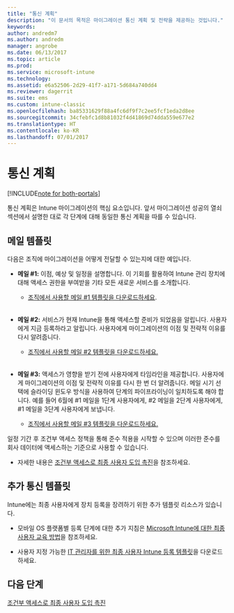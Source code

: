 ```yaml
---
title: "통신 계획"
description: "이 문서의 목적은 마이그레이션 통신 계획 및 전략을 제공하는 것입니다."
keywords: 
author: andredm7
ms.author: andredm
manager: angrobe
ms.date: 06/13/2017
ms.topic: article
ms.prod: 
ms.service: microsoft-intune
ms.technology: 
ms.assetid: e6a52506-2d29-41f7-a171-5d684a740dd4
ms.reviewer: dagerrit
ms.suite: ems
ms.custom: intune-classic
ms.openlocfilehash: ba85331629f88a4fc6df9f7c2ee5fcf1eda2d8ee
ms.sourcegitcommit: 34cfebfc1d8b81032f4d41869d74dda559e677e2
ms.translationtype: HT
ms.contentlocale: ko-KR
ms.lasthandoff: 07/01/2017
---
```

# <a name="plan-communications"></a>통신 계획 

[!INCLUDE[note for both-portals](./includes/note-for-both-portals.md)]

통신 계획은 Intune 마이그레이션의 핵심 요소입니다. 앞서 마이그레이션 성공의 열쇠 섹션에서 설명한 대로 각 단계에 대해 동일한 통신 계획을 따를 수 있습니다.

## <a name="e-mail-templates"></a>메일 템플릿

다음은 조직에 마이그레이션을 어떻게 전달할 수 있는지에 대한 예입니다.

-   **메일 \#1:** 이점, 예상 및 일정을 설명합니다. 이 기회를 활용하여 Intune 관리 장치에 대해 액세스 권한을 부여받을 기타 모든 새로운 서비스를 소개합니다.

    -   [조직에서 사용할 메일 \#1 템플릿을 다운로드하세요](https://gallery.technet.microsoft.com/Intune-migration-guide-end-e3209b35).
<br></br>

-   **메일 \#2:** 서비스가 현재 Intune을 통해 액세스할 준비가 되었음을 알립니다. 사용자에게 지금 등록하라고 알립니다. 사용자에게 마이그레이션의 이점 및 전략적 이유를 다시 알려줍니다.

    -   [조직에서 사용할 메일 \#2 템플릿을 다운로드하세요.](https://gallery.technet.microsoft.com/Intune-migration-guide-end-a9d25eb5)
<br></br>

-   **메일 \#3:** 액세스가 영향을 받기 전에 사용자에게 타임라인을 제공합니다. 사용자에게 마이그레이션의 이점 및 전략적 이유를 다시 한 번 더 알려줍니다. 메일 시기 선택에 슬라이딩 윈도우 방식을 사용하여 단계의 파이프라이닝이 일치하도록 해야 합니다. 예를 들어 6월에 \#1 메일을 1단계 사용자에게, \#2 메일을 2단계 사용자에게, \#1 메일을 3단계 사용자에게 보냅니다.

    -   [조직에서 사용할 메일 \#3 템플릿을 다운로드하세요.](https://gallery.technet.microsoft.com/Intune-migration-guide-end-831521b5)

일정 기간 후 조건부 액세스 정책을 통해 준수 적용을 시작할 수 있으며 이러한 준수를 회사 데이터에 액세스하는 기준으로 사용할 수 있습니다.

-   자세한 내용은 [조건부 액세스로 최종 사용자 도입 촉진](migration-guide-drive-adoption.md)을 참조하세요.

## <a name="additional-communication-templates"></a>추가 통신 템플릿

Intune에는 최종 사용자에게 장치 등록을 장려하기 위한 추가 템플릿 리소스가 있습니다.

-   모바일 OS 플랫폼별 등록 단계에 대한 추가 지침은 [Microsoft Intune에 대한 최종 사용자 교육 방법](/intune/end-user-educate)을 참조하세요.

-   사용자 지정 가능한 [IT 관리자를 위한 최종 사용자 Intune 등록 템플릿](https://gallery.technet.microsoft.com/End-user-Intune-enrollment-55dfd64a)을 다운로드하세요.

## <a name="next-steps"></a>다음 단계

[조건부 액세스로 최종 사용자 도입 촉진](migration-guide-drive-adoption.md)
